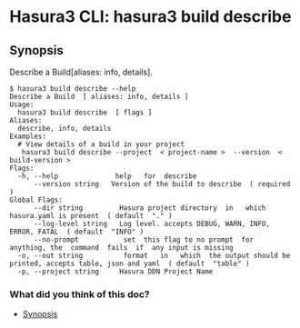 # Hasura3 CLI: hasura3 build describe

## Synopsis​

Describe a Build[aliases: info, details].

```
$ hasura3 build describe --help
Describe a Build  [ aliases: info, details ]
Usage:
  hasura3 build describe  [ flags ]
Aliases:
  describe, info, details
Examples:
  # View details of a build in your project
   hasura3 build describe --project  < project-name >  --version  < build-version >
Flags:
  -h, --help              help   for  describe
      --version string   Version of the build to describe  ( required )
Global Flags:
      --dir string         Hasura project directory  in   which  hasura.yaml is present  ( default  "." )
      --log-level string   Log level. accepts DEBUG, WARN, INFO, ERROR, FATAL  ( default  "INFO" )
      --no-prompt           set  this flag to no prompt  for  anything, the  command  fails  if  any input is missing
  -o, --out string          format   in   which  the output should be printed, accepts table, json and yaml  ( default  "table" )
  -p, --project string     Hasura DDN Project Name
```

### What did you think of this doc?

- [ Synopsis ](https://hasura.io/docs/3.0/cli/commands/build-describe/#synopsis)
